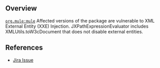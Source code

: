 ## Overview
[`org.mule:mule`](http://search.maven.org/#search%7Cga%7C1%7Ca%3A%22mule%22)
Affected versions of the package are vulnerable to XML External Entity (XXE) Injection. JXPathExpressionEvaluator includes XMLUtils.toW3cDocument that does not disable external entities.

## References
- [Jira Issue](https://www.mulesoft.org/jira/browse/MULE-8083)
